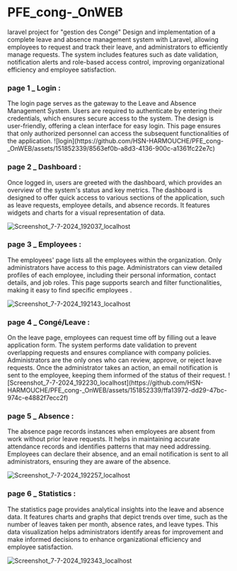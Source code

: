 # PFE_cong-_OnWEB
laravel project for "gestion des Congé"
Design and implementation of a complete leave and absence management system with Laravel, allowing
employees to request and track their leave, and administrators to efficiently manage requests. The system
includes features such as date validation, notification alerts and role-based access control, improving
organizational efficiency and employee satisfaction.

<h3>page 1 _ Login :</h3>
The login page serves as the gateway to the Leave and Absence Management System. Users are required to authenticate by entering their credentials, which ensures secure access to the system. The design is user-friendly, offering a clean interface for easy login. This page ensures that only authorized personnel can access the subsequent functionalities of the application.
![login](https://github.com/HSN-HARMOUCHE/PFE_cong-_OnWEB/assets/151852339/8563ef0b-a8d3-4136-900c-a1361fc22e7c)

<h3>page 2 _ Dashboard :</h3>
Once logged in, users are greeted with the dashboard, which provides an overview of the system's status and key metrics. The dashboard is designed to offer quick access to various sections of the application, such as leave requests, employee details, and absence records. It features widgets and charts for a visual representation of data.

![Screenshot_7-7-2024_192037_localhost](https://github.com/HSN-HARMOUCHE/PFE_cong-_OnWEB/assets/151852339/8cba7d59-f920-43dd-bd4f-aeb1fadba05d)

<h3>page 3 _ Employees :</h3>
The employees' page lists all the employees within the organization. Only administrators have access to this page. Administrators can view detailed profiles of each employee, including their personal information, contact details, and job roles. This page supports search and filter functionalities, making it easy to find specific employees .

![Screenshot_7-7-2024_192143_localhost](https://github.com/HSN-HARMOUCHE/PFE_cong-_OnWEB/assets/151852339/22e5885c-0481-49ce-8fe4-989eec63d1d0)

<h3>page 4 _ Congé/Leave : </h3>
On the leave page, employees can request time off by filling out a leave application form. The system performs date validation to prevent overlapping requests and ensures compliance with company policies. Administrators are the only ones who can review, approve, or reject leave requests. Once the administrator takes an action, an email notification is sent to the employee, keeping them informed of the status of their request.
![Screenshot_7-7-2024_192230_localhost](https://github.com/HSN-HARMOUCHE/PFE_cong-_OnWEB/assets/151852339/ffa13972-dd29-47bc-974c-e4882f7ecc2f)

<h3>page 5 _ Absence : </h3>
The absence page records instances when employees are absent from work without prior leave requests. It helps in maintaining accurate attendance records and identifies patterns that may need addressing. Employees can declare their absence, and an email notification is sent to all administrators, ensuring they are aware of the absence.

![Screenshot_7-7-2024_192257_localhost](https://github.com/HSN-HARMOUCHE/PFE_cong-_OnWEB/assets/151852339/c7ea6b9c-dd78-4415-bd54-f37005ff8bb8)

<h3>page 6 _ Statistics : </h3>
The statistics page provides analytical insights into the leave and absence data. It features charts and graphs that depict trends over time, such as the number of leaves taken per month, absence rates, and leave types. This data visualization helps administrators identify areas for improvement and make informed decisions to enhance organizational efficiency and employee satisfaction.

![Screenshot_7-7-2024_192343_localhost](https://github.com/HSN-HARMOUCHE/PFE_cong-_OnWEB/assets/151852339/04c16734-5d59-4b17-b6cc-2501f763342e)




